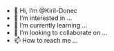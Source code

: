 - 👋 Hi, I’m @Kiril-Donec
- 👀 I’m interested in ...
- 🌱 I’m currently learning ...
- 💞️ I’m looking to collaborate on ...
- 📫 How to reach me ...

<!---
Kiril-Donec/Kiril-Donec is a ✨ special ✨ repository because its `README.md` (this file) appears on your GitHub profile.
You can click the Preview link to take a look at your changes.
--->
